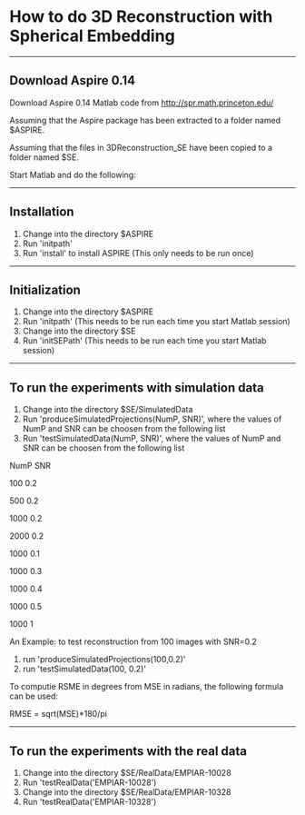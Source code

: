 # How to do 3D Reconstruction with Spherical Embedding

----------------------------------------------------
Download Aspire 0.14 
----------------------------------------------------
Download Aspire 0.14 Matlab code from http://spr.math.princeton.edu/

Assuming that the Aspire package has been extracted to a folder named $ASPIRE.

Assuming that the files in 3DReconstruction_SE have been copied to a folder named $SE.

Start Matlab and do the following:


----------------------------------------------------
Installation
----------------------------------------------------
1. Change into the directory $ASPIRE
2. Run 'initpath'
3. Run 'install' to install ASPIRE (This only needs to be run once)


----------------------------------------------------
Initialization
----------------------------------------------------
1. Change into the directory $ASPIRE
2. Run 'initpath' (This needs to be run each time you start Matlab session)
3. Change into the directory $SE
4. Run 'initSEPath'  (This needs to be run each time you start Matlab session)


----------------------------------------------------
To run the experiments with simulation data
----------------------------------------------------
1. Change into the directory $SE/SimulatedData
2. Run 'produceSimulatedProjections(NumP, SNR)', where the values of NumP and SNR can be choosen from the following list
2. Run 'testSimulatedData(NumP, SNR)', where the values of NumP and SNR can be choosen from the following list

NumP 	  SNR

100     0.2

500     0.2

1000	  0.2

2000	  0.2

1000	  0.1

1000	  0.3

1000	  0.4

1000	  0.5

1000	  1

An Example: to test reconstruction from 100 images with SNR=0.2

 1. run  'produceSimulatedProjections(100,0.2)' 
 2. run 'testSimulatedData(100, 0.2)'

To computie RSME in degrees from MSE in radians, the following formula can be used:

RMSE = sqrt(MSE)*180/pi


----------------------------------------------------
To run the experiments with the real data
----------------------------------------------------
1. Change into the directory $SE/RealData/EMPIAR-10028
2. Run 'testRealData('EMPIAR-10028')
3. Change into the directory $SE/RealData/EMPIAR-10328
4. Run 'testRealData('EMPIAR-10328')



